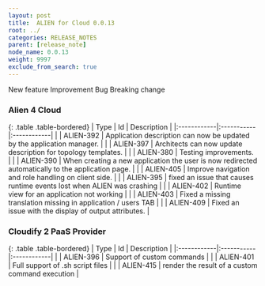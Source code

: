 ```yaml
---
layout: post
title:  ALIEN for Cloud 0.0.13
root: ../
categories: RELEASE_NOTES
parent: [release_note]
node_name: 0.0.13
weight: 9997
exclude_from_search: true
---
```





<i class="fa fa-plus text-success"></i> New feature <i class="fa fa-level-up text-primary"></i> Improvement  <i class="fa fa-bug text-danger"></i> Bug <i class="fa fa-exclamation-triangle text-warning"></i> Breaking change


### Alien 4 Cloud



  {: .table .table-bordered}
  | Type        | Id         | Description |
  |:------------|:-----------|:------------|
    |  <i class="fa fa-plus text-success"></i> | ALIEN-392 | Application description can now be updated by the application manager. |
    |  <i class="fa fa-plus text-success"></i> | ALIEN-397 | Architects can now update description for topology templates. |
      |  <i class="fa fa-level-up text-primary"></i> | ALIEN-380 | Testing improvements. |
    |  <i class="fa fa-level-up text-primary"></i> | ALIEN-390 | When creating a new application the user is now redirected automatically to the application page. |
    |  <i class="fa fa-level-up text-primary"></i> | ALIEN-405 | Improve navigation and role handling on client side. |
      |  <i class="fa fa-bug text-danger"></i> | ALIEN-395 | fixed an issue that causes runtime events lost when ALIEN was crashing |
    |  <i class="fa fa-bug text-danger"></i> | ALIEN-402 | Runtime view for an application not working |
    |  <i class="fa fa-bug text-danger"></i> | ALIEN-403 | Fixed a missing translation missing in application / users TAB |
    |  <i class="fa fa-bug text-danger"></i> | ALIEN-409 | Fixed an issue with the display of output attributes. |
  


### Cloudify 2 PaaS Provider



  {: .table .table-bordered}
  | Type        | Id         | Description |
  |:------------|:-----------|:------------|
    |  <i class="fa fa-plus text-success"></i> | ALIEN-396 | Support of custom commands |
    |  <i class="fa fa-plus text-success"></i> | ALIEN-401 | Full support of .sh script files |
    |  <i class="fa fa-plus text-success"></i> | ALIEN-415 | render the result of a custom command execution |
      

